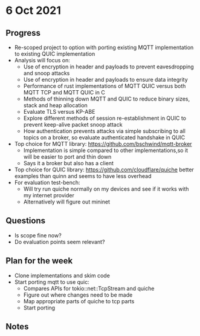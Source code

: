 # 6 Oct 2021

## Progress

* Re-scoped project to option with porting existing MQTT implementation to existing QUIC implementation
* Analysis will focus on:
  * Use of encryption in header and payloads to prevent eavesdropping and snoop attacks
  * Use of encryption in header and payloads to ensure data integrity
  * Performance of rust implementations of MQTT QUIC versus both MQTT TCP and MQTT QUIC in C
  * Methods of thinning down MQTT and QUIC to reduce binary sizes, stack and heap allocation
  * Evaluate TLS versus KP-ABE
  * Explore different methods of session re-establishment in QUIC to prevent keep-alive packet snoop attack
  * How authentication prevents attacks via simple subscribing to all topics on a broker, so evaluate authenticated handshake in QUIC
* Top choice for MQTT library: https://github.com/bschwind/mqtt-broker
  * Implementation is simple compared to other  implementations,so it will be easier to port and thin down
  * Says it a broker but also has a client
* Top choice for QUIC library: https://github.com/cloudflare/quiche better examples than quinn and seems to have less overhead
* For evaluation test-bench:
  * Will try run quiche normally on my devices and see if it works with my internet provider
  * Alternatively will figure out mininet

## Questions

* Is scope fine now?
* Do evaluation points seem relevant?

## Plan for the week

* Clone implementations and skim code
* Start porting mqtt to use quic:
  * Compares APIs for tokio::net::TcpStream and quiche
  * Figure out where changes need to be made
  * Map appropriate parts of quiche to tcp parts
  * Start porting

## Notes